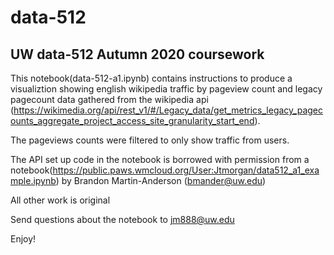 # data-512
## UW data-512 Autumn 2020 coursework

This notebook(data-512-a1.ipynb) contains instructions to produce a visualiztion showing english wikipedia traffic by pageview count and legacy pagecount data gathered from the wikipedia api (https://wikimedia.org/api/rest_v1/#/Legacy_data/get_metrics_legacy_pagecounts_aggregate_project_access_site_granularity_start_end). 

The pageviews counts were filtered to only show traffic from users.

The API set up code in the notebook is borrowed with permission from a notebook(https://public.paws.wmcloud.org/User:Jtmorgan/data512_a1_example.ipynb) by Brandon Martin-Anderson (bmander@uw.edu)

All other work is original

Send questions about the notebook to jm888@uw.edu

Enjoy!
